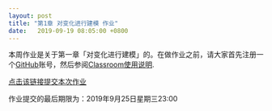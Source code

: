 ```yaml
---
layout: post
title: "第1章 对变化进行建模 作业"
date:   2019-09-19 08:05:00 +0800
---
```


本周作业是关于第一章「对变化进行建模」的。在做作业之前，请大家首先注册一个[GitHub][]账号，然后参阅[Classroom使用说明][classroom].

[点击该链接提交本次作业][homework]

作业提交的最后期限为：2019年9月25日星期三23:00

[classroom]: /classroom
[github]: https://www.github.com
[homework]: https://classroom.github.com/a/Vp1okw3V

